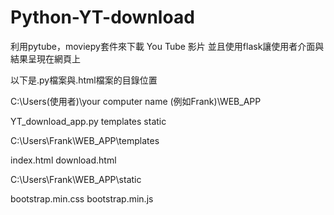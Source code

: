 # Python-YT-download
利用pytube，moviepy套件來下載 You Tube 影片
並且使用flask讓使用者介面與結果呈現在網頁上

以下是.py檔案與.html檔案的目錄位置

C:\Users(使用者)\your computer name (例如Frank)\WEB_APP

  YT_download_app.py
  templates
  static
  
C:\Users\Frank\WEB_APP\templates

  index.html
  download.html

C:\Users\Frank\WEB_APP\static

  bootstrap.min.css
  bootstrap.min.js
  
